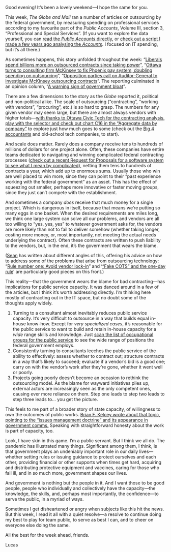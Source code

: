 Good evening! It’s been a lovely weekend—I hope the same for you.

This week, _The Globe and Mail_ ran a number of articles on outsourcing by the federal government, by measuring spending on professional services according to my favourite part of the _Public Accounts_, Volume III, section 3, “Professional and Special Services”. (If you want to explore the data yourself, you can [read the _Public Accounts_ directly](https://www.tpsgc-pwgsc.gc.ca/recgen/cpc-pac/2021/vol3/ds3/index-eng.html), or [check out a script I made a few years ago analysing the _Accounts_](https://github.com/lchski/public-accounts-analysis). I focused on IT spending, but it’s all there.)

As sometimes happens, this story unfolded throughout the week: “[Liberals spend billions more on outsourced contracts since taking power](https://www.theglobeandmail.com/politics/article-liberals-spend-billions-more-on-outsourced-contracts-since-taking/)”, “[Ottawa turns to consulting firm McKinsey to fix Phoenix pay system, doubling spending on outsourcing](https://www.theglobeandmail.com/politics/article-ottawa-turns-to-mckinsey-to-fix-phoenix-doubling-spending/)”, “[Opposition parties call on Auditor-General to investigate McKinsey outsourcing contracts](https://www.theglobeandmail.com/politics/article-opposition-parties-call-on-auditor-general-to-investigate-mckinsey/)”. The reporting culminated in an opinion column, “[A warning sign of government bloat](https://www.theglobeandmail.com/politics/article-a-warning-sign-of-government-bloat/)”.

There are a few dimensions to the story as the _Globe_ reported it, political and non-political alike. The scale of outsourcing (“contracting”, “working with vendors”, “procuring”, etc.) is so hard to grasp. The numbers for any given vendor may seem large, but there are almost always vendors with higher totals—[with thanks to Ottawa Civic Tech for the contracting analysis, play with the selector and check out chart C16 in the “Aggregate data by company”](https://goc-spending.github.io/analysis/2019/#aggregate-data-by-company) to explore just how much goes to some (check out the [Big 4 accountants](https://en.wikipedia.org/wiki/Big_Four_accounting_firms) and old-school tech companies, to start).

And scale does matter. Rarely does a company receive tens to hundreds of millions of dollars for one project alone. Often, these companies have entire teams dedicated to navigating and winning complicated federal contracting processes ([check out a recent Request for Proposals for a software system to see what I mean by complicated](https://buyandsell.gc.ca/cds/public/2022/01/18/89ecfb3b53b0b7ff74fd8a886b99238c/ABES.PROD.PW__XL.B168.E40459.ATTA1.PDF)), netting them tens to hundreds of contracts a year, which add up to enormous sums. Usually those who win are well placed to win more, since they can point to their “past experience working with the federal government” as an asset. This has the effect of squeezing out smaller, perhaps more innovative or faster moving groups, since they just can’t compete with the establishment.

And sometimes a company _does_ receive that much money for a single project. Which is dangerous in itself, because that means we’re putting so many eggs in one basket. When the desired requirements are miles long, we think one large system can solve all our problems, and vendors are all too willing to “yes, yes, yes” to whatever government asks for, the vendors are more likely than not to fail to deliver somehow (whether taking longer, costing more money, or, most importantly, not meeting the actual needs underlying the contract). Often these contracts are written to push liability to the vendors, but, in the end, it’s the government that wears the blame.

([Sean](https://twitter.com/sboots) has written about different angles of this, offering his advice on how to address some of the problems that arise from outsourcing technology: “[Rule number one: Avoid vendor lock-in](https://sboots.ca/2021/05/12/rule-number-one-avoid-vendor-lock-in/)” and ‘[“Fake COTS” and the one-day rule](https://sboots.ca/2020/09/16/fake-cots-and-the-one-day-rule/)’ are particularly good pieces on this front.)

This reality—that the government wears the blame for bad contracting—has implications for public service capacity. It was danced around in a few of the articles, but I think it’s worth addressing directly. I’m thinking here mostly of contracting out in the IT space, but no doubt some of the thoughts apply widely.

1. Turning to a consultant almost inevitably reduces public service capacity. It’s very difficult to outsource in a way that builds equal in-house know-how. Except for _very specialized cases_, it’s reasonable for the public service to want to build and retain in-house capacity for a _wide_ range skills and knowledge. Just [scan the list of occupational groups for the public service](https://www.canada.ca/en/treasury-board-secretariat/services/collective-agreements/occupational-groups.html) to see the wide range of positions the federal government employs.
2. Consistently turning to consultants leeches the public service of the ability to effectively: assess whether to contract out; structure contracts in a way that’s likely to succeed; evaluate if a vendor’s bid is a good one; carry on with the vendor’s work after they’re gone, whether it went well or poorly.
3. Projects going poorly doesn’t become an occasion to rethink the outsourcing model. As the blame for wayward initiatives piles up, external actors are increasingly seen as the only competent ones, causing ever more reliance on them. Step one leads to step two leads to step three leads to… you get the picture.

This feels to me part of a broader story of state capacity, of willingness to own the outcomes of public works. [Brian F. Kelcey wrote about that topic, pointing to the “issues management doctrine” and its appearance in government comms.](https://twitter.com/stateofthecity/status/1484962522956320770) Speaking with straightforward honesty about the work is part of capacity, too.

Look, I have skin in this game. I’m a public servant. But I think we all do. The pandemic has illustrated many things. Significant among them, I think, is that government plays an undeniably important role in our daily lives—whether setting rules or issuing guidance to protect ourselves and each other, providing financial or other supports when times get hard, acquiring and distributing protective equipment and vaccines, caring for those who fall ill, and in so much more, government shapes our lives.

And government is nothing but the people in it. And I want those to be good people, people who individually and collectively have the capacity—the knowledge, the skills, and, perhaps most importantly, the confidence—to serve the public, in a myriad of ways.

Sometimes I get disheartened or angry when subjects like this hit the news. But this week, I read it all with a quiet resolve—a resolve to continue doing my best to play for team public, to serve as best I can, and to cheer on everyone else doing the same.

All the best for the week ahead, friends.

Lucas
